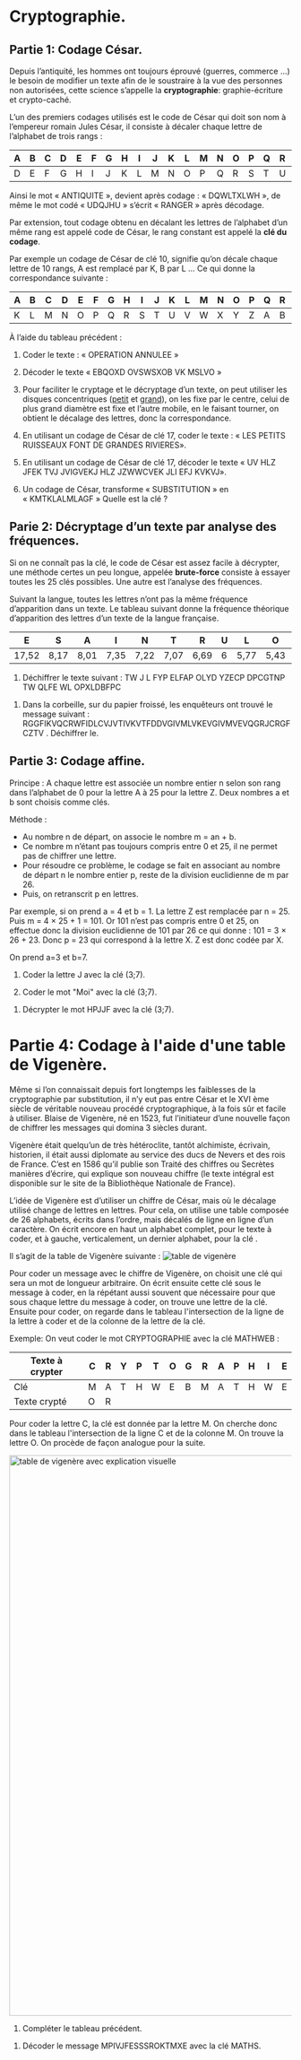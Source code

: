 Cryptographie.
=============

Partie 1: Codage César.
----------------------

Depuis l’antiquité, les hommes ont toujours éprouvé (guerres, commerce ...) le besoin de modifier un texte afin de le soustraire à la vue des personnes non autorisées, cette science s’appelle la **cryptographie**:  graphie-écriture et crypto-caché.

L’un des premiers codages utilisés est le code de César qui doit son nom à l’empereur romain Jules César, il consiste à décaler chaque lettre de l’alphabet de trois rangs :

|A|B|C|D|E|F|G|H|I|J|K|L|M|N|O|P|Q|R|S|T|U|V|W|X|Y|Z|
|---|---|---|---|---|---|---|---|---|---|---|---|---|---|---|---|---|---|---|---|---|---|---|---|---|---|
|D|E|F|G|H|I|J|K|L|M|N|O|P|Q|R|S|T|U|V|W|X|Y|Z|A|B|C|

Ainsi le mot « ANTIQUITE », devient après codage : « DQWLTXLWH »,  de même le mot codé « UDQJHU » s’écrit « RANGER » après décodage.

Par extension, tout codage obtenu en  décalant les lettres de l’alphabet d’un même rang est appelé code de César, le rang constant est appelé la **clé du codage**.

Par exemple un codage de César de clé 10, signifie qu’on décale chaque lettre de 10 rangs,  A est remplacé par K, B par L ...
Ce qui donne la correspondance suivante :

|A|B|C|D|E|F|G|H|I|J|K|L|M|N|O|P|Q|R|S|T|U|V|W|X|Y|Z|
|---|---|---|---|---|---|---|---|---|---|---|---|---|---|---|---|---|---|---|---|---|---|---|---|---|---|
|K|L|M|N|O|P|Q|R|S|T|U|V|W|X|Y|Z|A|B|C|D|E|F|G|H|I|J|

À l’aide du tableau précédent :

1. Coder le texte : « OPERATION ANNULEE »

2. Décoder le texte « EBQOXD OVSWSXOB VK MSLVO »

3. Pour faciliter le cryptage et le décryptage d’un texte, on peut utiliser les disques concentriques ([petit](https://github.com/mathlorgues/MPS/blob/master/Investigation%20polici%C3%A8re/Code/PetitDisque.png) et [grand](https://github.com/mathlorgues/MPS/blob/master/Investigation%20polici%C3%A8re/Code/GrandDisque.png)), on les fixe par le centre, celui de plus grand diamètre est fixe et l’autre mobile, en le faisant tourner, on obtient le décalage des lettres, donc la correspondance.


1. En utilisant un codage de César de clé 17, coder le texte : « LES PETITS RUISSEAUX FONT DE GRANDES RIVIERES».

2. En utilisant un codage de César de clé 17, décoder le texte « UV HLZ JFEK TVJ JVIGVEKJ HLZ JZWWCVEK JLI EFJ KVKVJ».

1. Un codage de César, transforme  « SUBSTITUTION » en « KMTKLALMLAGF »
Quelle est la clé ?

Parie 2: Décryptage d’un texte par analyse des fréquences.
----------------------------------------------------------

Si on ne connaît pas la clé, le code de César est assez facile à décrypter, une méthode certes un peu longue, appelée **brute-force** consiste à essayer toutes les 25 clés possibles. Une autre est l’analyse des fréquences.

Suivant la langue, toutes les lettres n’ont pas la même fréquence d’apparition dans un texte. Le tableau suivant donne la fréquence théorique d’apparition des lettres d’un texte de la langue française.

<!--|E|S|A|I|N|T|R|U|L|O|D|C|P|M|V|Q|G|F|H|B|X|J|Y|Z|K|W| -->
<!--|---|---|---|---|---|---|---|---|---|---|---|---|---|---|---|---|---|---|---|---|---|---|---|---|---|---|---|---| -->
<!--|17,52|8,17|8,01|7,35|7,22|7,07|6,69|6|5,77|5,43|3,91|3,23|2,94|2,90|1,41|1,14|1,6|1,06|0,88|0,88|0,47|0,44|0,30|0,12|0,05|0,02| -->

 
|E  |S  |A  |I  |N  |T  |R  |U  |L  |O  |D  |C  |P  |M  |V  |Q  |G  |F  |H  |B  |X  |J  |Y  |Z  |K  |W|
|---|---|---|---|---|---|---|---|---|---|---|---|---|---|---|---|---|---|---|---|---|---|---|---|---|---|
|17,52|8,17|8,01|7,35|7,22|7,07|6,69|6|5,77|5,43|3,91|3,23|2,94|2,90|1,41|1,14|1,6|1,06|0,88|0,88|0,47|0,44|0,30|0,12|0,05|0,02|

1. Déchiffrer le texte suivant :
TW J L FYP ELFAP OLYD YZECP DPCGTNP TW QLFE WL OPXLDBFPC

<!-- IL Y A UNE TAUPE DANS NOTRE SERVICE IL FAUT LA DEMASQUER -->

1. Dans la corbeille, sur du papier froissé, les enquêteurs ont trouvé le message suivant :
RGGFIKVQCRWFIDLCVJVTIVKVTFDDVGIVMLVKEVGIVMVEVQGRJCRGFCZTV . Déchiffrer le.

<!-- Apportez la formule secrète comme prévu et ne prévenez pas la police
RGGFIKVQ CR WFIDLCV JVTIVKV TFDDV GIVML VK EV GIVMVEVQ QRJ CR GFCZTV
-->

Partie 3: Codage affine.
------------------------

Principe :  A chaque lettre est associée un nombre entier n selon son rang dans l’alphabet de 0 pour la lettre A à 25 pour la lettre Z.
Deux nombres a et b sont choisis comme clés.

Méthode :
- Au nombre n de départ, on associe le nombre m = an + b.
- Ce nombre m n’étant pas toujours compris entre 0 et 25, il ne permet pas de chiffrer une lettre.
- Pour résoudre ce problème, le codage se fait en associant au nombre de départ n le nombre entier p,
reste de la division euclidienne de m par 26.
- Puis, on retranscrit p en lettres.

Par exemple, si on prend a = 4 et b = 1.
La lettre Z est remplacée par n = 25.
Puis m = 4 × 25 + 1 = 101.
Or 101 n’est pas compris entre 0 et 25, on effectue donc la division euclidienne de 101 par 26 ce qui
donne :  101 = 3 × 26 + 23.
Donc p = 23 qui correspond à la lettre X. Z est donc codée par X.

On prend a=3 et b=7.
1. Coder la lettre J avec la clé (3;7).

1. Coder le mot "Moi" avec la clé (3;7).

 <!-- RXF -->

1. Décrypter le mot HPJJF avec la clé (3;7).

 <!-- AUSSI -->

Partie 4: Codage à l'aide d'une table de Vigenère.
==================================================

Même si l’on connaissait depuis fort longtemps les faiblesses de la cryptographie par substitution, il n’y eut pas entre César et le XVI ème siècle de véritable nouveau procédé cryptographique, à la fois sûr et facile à utiliser. Blaise de Vigenère, né en 1523, fut l’initiateur d’une nouvelle façon de chiffrer les messages qui
domina 3 siècles durant.

Vigenère était quelqu’un de très hétéroclite, tantôt alchimiste, écrivain, historien, il était aussi diplomate au service des ducs de Nevers et des rois de France. C’est en 1586 qu’il publie son Traité des chiffres ou Secrètes manières d’écrire, qui explique son nouveau chiffre (le texte intégral est disponible sur le site de la
Bibliothèque Nationale de France).

L’idée de Vigenère est d’utiliser un chiffre de César, mais où le décalage utilisé change de lettres en
lettres. Pour cela, on utilise une table composée de 26 alphabets, écrits dans l’ordre, mais décalés de ligne
en ligne d’un caractère. On écrit encore en haut un alphabet complet, pour le texte à coder, et à gauche,
verticalement, un dernier alphabet, pour la clé .

Il s’agit de la table de Vigenère suivante :
![table de vigenère](https://github.com/mathlorgues/MPS/blob/master/Investigation%20polici%C3%A8re/Code/table.png)

Pour coder un message avec le chiffre de Vigenère, on choisit une clé qui sera un mot de longueur arbitraire. On écrit ensuite cette clé sous le message à coder, en la répétant aussi souvent que nécessaire pour que sous chaque lettre du message à coder, on trouve une lettre de la clé. Ensuite pour coder, on regarde dans le tableau l'intersection de la ligne de la lettre à coder et de la colonne de la lettre de la clé.

Exemple: On veut coder le mot CRYPTOGRAPHIE avec la clé MATHWEB :

|Texte à crypter|C|R|Y|P|T|O|G|R|A|P|H|I|E|
|---|---|---|---|---|---|---|---|---|---|---|---|---|---|
|Clé            |M|A|T|H|W|E|B|M|A|T|H|W|E|
|Texte crypté	  |O|R|	|	|	|	|	|	|	|	|	|	|	|

Pour coder la lettre C, la clé est donnée par la lettre M.
On cherche donc dans le tableau l'intersection de la
ligne C et de la colonne M. On trouve la lettre O.
On procède de façon analogue pour la suite.

 <img src="https://github.com/mathlorgues/MPS/blob/master/Investigation%20polici%C3%A8re/Code/table%20couleur.png" alt="table de vigenère avec explication visuelle" height="1000" width="1000">

 1. Compléter le tableau précédent.

 <!-- ORRWPSHDAIOEI -->

 1. Décoder le message MPIVJFESSSROKTMXE avec la clé MATHS.

 <!-- apportez la formule -->
